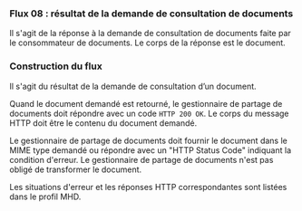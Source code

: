 ### Flux 08 : résultat de la demande de consultation de documents

Il s'agit de la réponse à la demande de consultation de documents faite par le consommateur de documents. Le corps de la réponse est le document.

### Construction du flux 

Il s'agit du résultat de la demande de consultation d’un document.

Quand le document demandé est retourné, le gestionnaire de partage de documents doit répondre avec un code `HTTP 200 OK`. Le corps du message HTTP doit être le contenu du document demandé.

Le gestionnaire de partage de documents doit fournir le document dans le MIME type demandé ou répondre avec un "HTTP Status Code" indiquant la condition d'erreur. Le gestionnaire de partage de documents n'est pas obligé de transformer le document.

Les situations d'erreur et les réponses HTTP correspondantes sont listées dans le profil MHD.